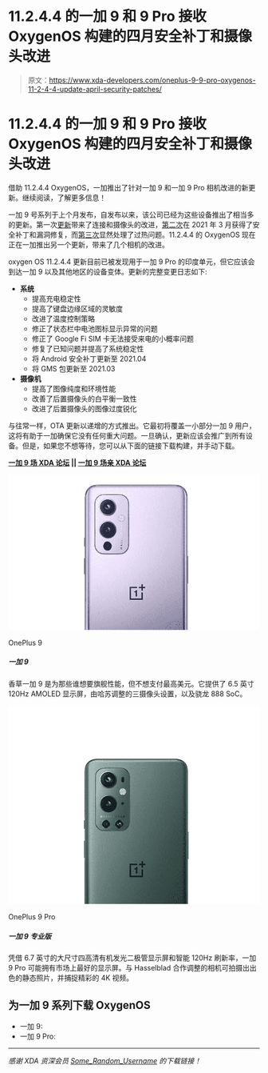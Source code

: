 # 11.2.4.4 的一加 9 和 9 Pro 接收 OxygenOS 构建的四月安全补丁和摄像头改进

> 原文：<https://www.xda-developers.com/oneplus-9-9-pro-oxygenos-11-2-4-4-update-april-security-patches/>

# 11.2.4.4 的一加 9 和 9 Pro 接收 OxygenOS 构建的四月安全补丁和摄像头改进

借助 11.2.4.4 OxygenOS，一加推出了针对一加 9 和一加 9 Pro 相机改进的新更新。继续阅读，了解更多信息！

一加 9 号系列于上个月发布，自发布以来，该公司已经为这些设备推出了相当多的更新。第一次[更新](https://www.xda-developers.com/oneplus-9-oneplus-9-pro-first-oxygenos-update/)带来了连接和摄像头的改进，[第二次](https://www.xda-developers.com/oneplus-9-9-pro-oxygenos-11-2-2-2-march-2021-patches/)在 2021 年 3 月获得了安全补丁和漏洞修复，而[第三次](https://www.xda-developers.com/oneplus-working-fix-oneplus-9-pro-overheating-issues/)显然处理了过热问题。11.2.4.4 的 OxygenOS 现在正在一加推出另一个更新，带来了几个相机的改进。

oxygen OS 11.2.4.4 更新目前已被发现用于一加 9 Pro 的印度单元，但它应该会到达一加 9 以及其他地区的设备变体。更新的完整变更日志如下:

*   **系统**
    *   提高充电稳定性
    *   提高了键盘边缘区域的灵敏度
    *   改进了温度控制策略
    *   修正了状态栏中电池图标显示异常的问题
    *   修正了 Google Fi SIM 卡无法接受来电的小概率问题
    *   修复了已知问题并提高了系统稳定性
    *   将 Android 安全补丁更新至 2021.04
    *   将 GMS 包更新至 2021.03
*   **摄像机**
    *   提高了图像纯度和环境性能
    *   改善了后置摄像头的白平衡一致性
    *   改进了后置摄像头的图像过度锐化

与往常一样，OTA 更新以递增的方式推出。它最初将覆盖一小部分一加 9 用户，这将有助于一加确保它没有任何重大问题。一旦确认，更新应该会推广到所有设备。但是，如果您不想等待，您可以从下面的链接下载构建，并手动下载。

**[一加 9 场 XDA 论坛](https://forum.xda-developers.com/f/oneplus-9.12151/) || [一加 9 场亲 XDA 论坛](https://forum.xda-developers.com/f/oneplus-9-pro.12153/)**

 <picture>![The vanilla OnePlus 9 is for those who want flagship performance but don't want to pay top dollar. It offers a 6.5 inch 120Hz AMOLED display, a triple-camera setup tuned by Hasselblad, and the Snapdragon 888 SoC.](img/d66608aa9e3d6d32dbda78614c3ddc62.png)</picture> 

OnePlus 9

##### 一加 9

香草一加 9 是为那些谁想要旗舰性能，但不想支付最高美元。它提供了 6.5 英寸 120Hz AMOLED 显示屏，由哈苏调整的三摄像头设置，以及骁龙 888 SoC。

 <picture>![The OnePlus 9 Pro is a really fast 2021 flagship that still keeps up well today. ](img/e87b0190e6eaa03a7cf726cd74516288.png)</picture> 

OnePlus 9 Pro

##### 一加 9 专业版

凭借 6.7 英寸的大尺寸四高清有机发光二极管显示屏和智能 120Hz 刷新率，一加 9 Pro 可能拥有市场上最好的显示屏。与 Hasselblad 合作调整的相机可拍摄出出色的静态照片，并捕捉精彩的 4K 视频。

## 为一加 9 系列下载 OxygenOS

*   一加 9:
*   一加 9 Pro:

* * *

*感谢 XDA 资深会员 [Some_Random_Username](https://forum.xda-developers.com/m/some_random_username.8234677/) 的下载链接！*